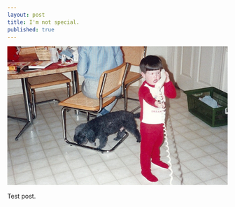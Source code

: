 ```yaml
---
layout: post
title: I'm not special.
published: true
---
```

![scan0007copy.jpg](scan0007copy.jpg)

Test post.
